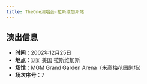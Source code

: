 ```yaml
---
title: TheOne演唱会-拉斯维加斯站
---
```


## 演出信息
- **时间**：2002年12月25日
- **地点**：🇺🇸 美国 拉斯维加斯
- **场馆**：MGM Grand Garden Arena（米高梅花园剧场）
- **场次序号**：7